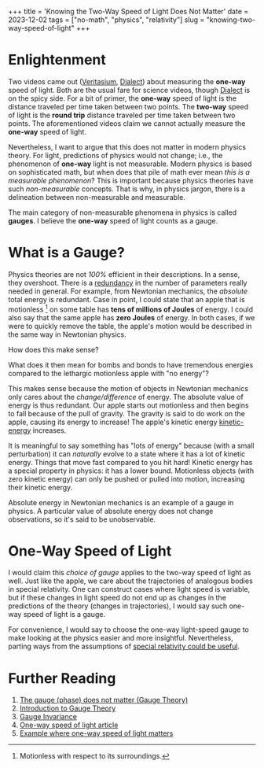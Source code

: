 +++
title = 'Knowing the Two-Way Speed of Light Does Not Matter'
date = 2023-12-02
tags = ["no-math", "physics", "relativity"]
slug = "knowing-two-way-speed-of-light"
+++

# Enlightenment

Two videos came out ([Veritasium], [Dialect]) about measuring the **one-way** speed of light. Both are the usual fare for science videos, though [Dialect] is on the spicy side. For a bit of primer, the **one-way** speed of light is the distance traveled per time taken between two points. The **two-way** speed of light is the **round trip** distance traveled per time taken between two points. The aforementioned videos claim we cannot actually measure the **one-way** speed of light.

Nevertheless, I want to argue that this does not matter in modern physics theory. For light, predictions of physics would not change; i.e., the phenomenon of **one-way** light is not measurable. Modern physics is based on sophisticated math, but when does that pile of math ever mean *this is a measurable phenomenon*? This is important because physics theories have such *non-measurable* concepts. That is why, in physics jargon, there is a delineation between non-measurable and measurable.

The main category of non-measurable phenomena in physics is called **gauges**. I believe the **one-way** speed of light counts as a gauge.

<!-- This got me thinking about what's **measurable** in physics. -->
<!-- I think the question of knowing the **one-way** speed of light versus the **two-way** speed of light touches on this, in my opinion. -->

<!-- Nevertheless, we can ask why physicists are not concerned about the **one-way** speed of light and we [^metoo] do not rewrite the physics of relativity. -->
<!-- I would like to argue that the fact that the **one-way** speed of light is not necessary to know in physics. -->
<!-- I want to first start with introducing a concept called a **gauge**. -->

# What is a Gauge?

Physics theories are not *100%* efficient in their descriptions. In a sense, they overshoot. There is a [redundancy] in the number of parameters really needed in general. For example, from Newtonian mechanics, the *absolute* total energy is redundant. Case in point, I could state that an apple that is motionless [^motionless] on some table has **tens of millions of Joules** of energy. I could also say that the same apple has **zero Joules** of energy. In both cases, if we were to quickly remove the table, the apple's motion would be described in the same way in Newtonian physics.

[^motionless]: Motionless with respect to its surroundings.

[redundancy]: https://en.wikipedia.org/wiki/Gauge_theory

How does this make sense?

What does it then mean for bombs and bonds to have tremendous energies compared to the lethargic motionless apple with "no energy"?

This makes sense because the motion of objects in Newtonian mechanics only cares about the *change/difference* of energy. The absolute value of energy is thus redundant. Our apple starts out motionless and then begins to fall because of the pull of gravity. The gravity is said to do work on the apple, causing its energy to increase! The apple's kinetic energy [kinetic-energy] increases.

[kinetic-energy]: https://en.wikipedia.org/wiki/Kinetic_energy

It is meaningful to say something has "lots of energy" because (with a small perturbation) it can *naturally* evolve to a state where it has a lot of kinetic energy. Things that move fast compared to you hit hard! Kinetic energy has a special property in physics: it has a lower bound. Motionless objects (with zero kinetic energy) can only be pushed or pulled into motion, increasing their kinetic energy.

Absolute energy in Newtonian mechanics is an example of a gauge in physics. A particular value of absolute energy does not change observations, so it's said to be unobservable.

# One-Way Speed of Light

I would claim this *choice of gauge* applies to the two-way speed of light as well. Just like the apple, we care about the trajectories of analogous bodies in special relativity. One can construct cases where light speed is variable, but if these changes in light speed do not end up as changes in the predictions of the theory (changes in trajectories), I would say such one-way speed of light is a gauge.

For convenience, I would say to choose the one-way light-speed gauge to make looking at the physics easier and more insightful. Nevertheless, parting ways from the assumptions of [special relativity could be useful].

<!-- There are cases possibly where this does matter, but for special relativity, this should not matter. -->

<!-- Speed of light (1) -->
<!-- : The speed at which electromagnetic waves propagate in a vacuum. -->

<!-- Speed of light (2) -->
<!-- : The speed at which all **massive** observers agree on its value. -->

<!-- <br> -->  

<!-- The definition (1) is related to some constants of nature that are found in Maxwell's field equations. -->
<!-- Definition (2) can be different at least logically. -->
<!-- For the universe we live in, it is a coincidence that the speeds of definition (1) and definition (2) coincide. -->

<!-- [^metoo]: I am a physicist after all 😉. -->
<!-- <!-1- [^atleast]: At least I can come up with. -1-> -->

[Veritasium]: https://youtu.be/pTn6Ewhb27k?si=lbd387YLcfy6BsTf  
[Dialect]: https://youtu.be/ff0aofh6urU?si=0Za-RCz7XBLUZiq4  
[Special relativity could be useful]: https://en.wikipedia.org/wiki/Ho%C5%99ava%E2%80%93Lifshitz_gravity

<!-- As a warm-up, I would like to first touch upon a similar question of **absolute** energy. -->

<!-- # Things That Don't Matter -->
<!-- ## Absolute Energy -->
<!-- ## Absolute Position -->
<!-- ## The Two-Way Speed of Light -->

<!-- # Fade to Black -->

# Further Reading

1. [The gauge (phase) does not matter (Gauge Theory)](https://en.wikipedia.org/wiki/Gauge_theory)
2. [Introduction to Gauge Theory](https://en.wikipedia.org/wiki/Introduction_to_gauge_theory)
3. [Gauge Invariance](http://www.scholarpedia.org/article/Gauge_invariance)
4. [One-way speed of light article](https://en.wikipedia.org/wiki/One-way_speed_of_light)
5. [Example where one-way speed of light matters](https://arxiv.org/abs/2012.12037)
